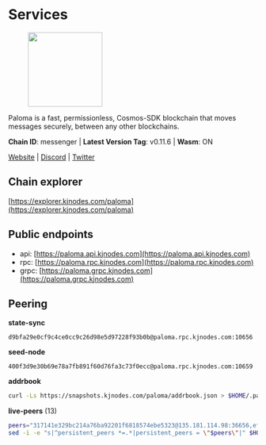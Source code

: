 # Services

<figure><img src="https://raw.githubusercontent.com/kj89/testnet_manuals/main/pingpub/logos/paloma.png" width="150" alt=""><figcaption></figcaption></figure>

Paloma is a fast, permissionless, Cosmos-SDK blockchain that  moves messages securely, between any other blockchains.

**Chain ID**: messenger | **Latest Version Tag**: v0.11.6 | **Wasm**: ON

[Website](https://www.palomachain.com) | [Discord](https://discord.gg/tKVFpfdSw4) | [Twitter](https://twitter.com/paloma_chain)




## Chain explorer
[https://explorer.kjnodes.com/paloma](https://explorer.kjnodes.com/paloma)

## Public endpoints

* api: [https://paloma.api.kjnodes.com](https://paloma.api.kjnodes.com)
* rpc: [https://paloma.rpc.kjnodes.com](https://paloma.rpc.kjnodes.com)
* grpc: [https://paloma.grpc.kjnodes.com](https://paloma.grpc.kjnodes.com)

## Peering

**state-sync**

```text
d9bfa29e0cf9c4ce0cc9c26d98e5d97228f93b0b@paloma.rpc.kjnodes.com:10656
```

**seed-node**

```text
400f3d9e30b69e78a7fb891f60d76fa3c73f0ecc@paloma.rpc.kjnodes.com:10659
```

**addrbook**
```bash
curl -Ls https://snapshots.kjnodes.com/paloma/addrbook.json > $HOME/.paloma/config/addrbook.json
```

**live-peers** (13)
```bash
peers="317141e329bc214a76ba92201f6818574ebe5323@135.181.114.98:36656,ef1cd7da8319351b51ec930924929d03a5b76dc3@65.108.225.57:26656,5321570794c61a8285505812cb7ebd6308a86583@65.109.113.253:26656,d9bfa29e0cf9c4ce0cc9c26d98e5d97228f93b0b@65.109.88.38:10656,7eae755c119f538e0dc99f3c37289de628bc9526@209.182.239.169:26656,471a09da6fafb67bff3aa1f01e00fd1830e53262@136.243.94.138:26656,106350c704aa5e2e0af1464cd3269372d86a9b24@148.113.137.33:26656,22e7a98b54070bee0f504305d9ed0fb7a2b24ab6@34.221.60.207:26656,e833844c00b8ce60ce6826f170becfa18e6172c2@46.4.27.59:26656,53f37ac93aec70dea3abc40108f42a00877b4665@64.227.142.91:26656,99c890c97afc8abfdfeff662d539af5c504a0baf@88.99.67.234:26656,b9a89009ceb27a55295f95f6f6ef14a2f68b627e@190.15.196.193:26656,b89bec4b3fccbb6928c376ad2e2c38e3b59832ec@78.185.11.68:26656"
sed -i -e "s|^persistent_peers *=.*|persistent_peers = \"$peers\"|" $HOME/.paloma/config/config.toml
```
